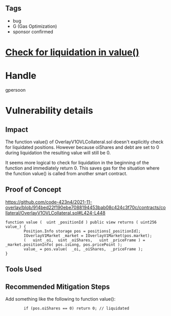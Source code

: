 ## Tags

- bug
- G (Gas Optimization)
- sponsor confirmed

# [Check for liquidation in value() ](https://github.com/code-423n4/2021-11-overlay-findings/issues/76) 

# Handle

gpersoon


# Vulnerability details

## Impact
The function value() of OverlayV1OVLCollateral.sol doesn't explicitly check for liquidated positions.
However because oiShares and debt are set to 0 during liquidation the resulting value will still be 0.

It seems more logical to check for liquidation in the beginning of the function and immediately return 0.
This saves gas for the situation where the function value() is called from another smart contract.

## Proof of Concept
 https://github.com/code-423n4/2021-11-overlay/blob/914bed22f190ebe7088194453bab08c424c3f70c/contracts/collateral/OverlayV1OVLCollateral.sol#L424-L448
```
function value (  uint _positionId ) public view returns ( uint256 value_) {
        Position.Info storage pos = positions[_positionId];
        IOverlayV1Market _market = IOverlayV1Market(pos.market);
        (   uint _oi,  uint _oiShares,   uint _priceFrame ) = _market.positionInfo( pos.isLong, pos.pricePoint );
        value_ = pos.value(  _oi, _oiShares,  _priceFrame );
}
```
 
## Tools Used

## Recommended Mitigation Steps
Add something like the following to function value():
```JS
        if (pos.oiShares == 0) return 0; // liquidated
```
 


